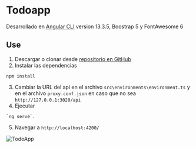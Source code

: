 # Todoapp

Desarrollado en [Angular CLI](https://github.com/angular/angular-cli) version 13.3.5, Boostrap 5 y FontAwesome 6

## Use
1. Descargar o clonar desde [repositorio en GitHub](https://github.com/maryemf/todoapp-frontend)
2. Instalar las dependencias 
```
npm install
```
3. Cambiar la URL del api en el archivo `src\environments\environment.ts` y en el archivo `proxy.conf.json`  en caso que no sea `http://127.0.0.1:3020/api` 
4. Ejecutar 
```
`ng serve`. 
```
5. Navegar a  `http://localhost:4200/`

![TodoApp](/assets/images/electrocat.png)
